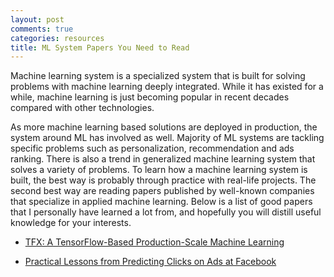 ```yaml
---
layout: post
comments: true
categories: resources
title: ML System Papers You Need to Read
---
```


Machine learning system is a specialized system that is built for solving problems with machine learning deeply integrated. While it has existed for a while, machine learning is just becoming popular in recent decades compared with other technologies. 

As more machine learning based solutions are deployed in production, the system around ML has involved as well. Majority of ML systems are tackling specific problems such as personalization, recommendation and ads ranking. There is also a trend in generalized machine learning system that solves a variety of problems. To learn how a machine learning system is built, the best way is probably through practice with real-life projects. The second best way are reading papers published by well-known companies that specialize in applied machine learning. Below is a list of good papers that I personally have learned a lot from, and hopefully you will distill useful knowledge for your interests.

* [TFX: A TensorFlow-Based Production-Scale Machine Learning](https://storage.googleapis.com/pub-tools-public-publication-data/pdf/b500d77bc4f518a1165c0ab43c8fac5d2948bc14.pdf)

* [Practical Lessons from Predicting Clicks on Ads at Facebook](https://research.fb.com/wp-content/uploads/2016/11/practical-lessons-from-predicting-clicks-on-ads-at-facebook.pdf?)


<!--stackedit_data:
eyJoaXN0b3J5IjpbLTg1MTU5ODA0NywtODgzOTE1ODM1LC0xOD
Y4MTYwODY0XX0=
-->